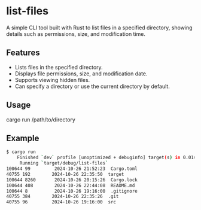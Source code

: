 # list-files

A simple CLI tool built with Rust to list files in a specified directory, showing details such as permissions, size, and modification time.

## Features
- Lists files in the specified directory.
- Displays file permissions, size, and modification date.
- Supports viewing hidden files.
- Can specify a directory or use the current directory by default.

## Usage
cargo run /path/to/directory

## Example

```bash
$ cargo run             
    Finished `dev` profile [unoptimized + debuginfo] target(s) in 0.01s
     Running `target/debug/list-files`
100644 99         2024-10-26 21:52:23  Cargo.toml
40755 192        2024-10-26 22:35:50  target
100644 8260       2024-10-26 20:15:26  Cargo.lock
100644 408        2024-10-26 22:44:08  README.md
100644 8          2024-10-26 19:16:00  .gitignore
40755 384        2024-10-26 22:35:26  .git
40755 96         2024-10-26 19:16:00  src
```